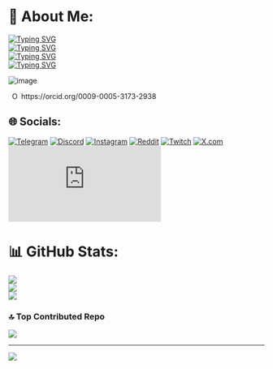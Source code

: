 # 💫 About Me:
[![Typing SVG](https://readme-typing-svg.herokuapp.com?font=Fira+Code&size=15&pause=1000&color=C367F7&background=FFFFFF00&width=435&lines=%23BackTo00's)](https://git.io/typing-svg)<br>[![Typing SVG](https://readme-typing-svg.herokuapp.com?font=Fira+Code&size=15&pause=1000&color=F7F7F7&width=435&lines=%23CYBERIZE)](https://git.io/typing-svg)<br>[![Typing SVG](https://readme-typing-svg.herokuapp.com?font=Fira+Code&size=15&pause=1000&color=F7A81C&width=435&lines=%23LegalTechRevolution)](https://git.io/typing-svg)<br>[![Typing SVG](https://readme-typing-svg.herokuapp.com?font=Fira+Code&size=15&pause=1000&color=1CF767&width=435&lines=%23LawyersCanCode)](https://git.io/typing-svg)

![image](https://www.codewars.com/users/PROTOTYPE9111/badges/large)
  
<div
    id="cy-effective-orcid-url"
    class="underline"
     href="https://orcid.org/0009-0005-3173-2938"
     target="orcid.widget"
     rel="me noopener noreferrer"
     style="vertical-align: top">
     <img
        src="https://orcid.org/sites/default/files/images/orcid_16x16.png"
        style="width: 1em; margin-inline-start: 0.5em"
        alt="ORCID iD icon"/>
      https://orcid.org/0009-0005-3173-2938
    </div>


## 🌐 Socials:
[![Telegram](https://img.shields.io/badge/Telegram-%2326A5E4.svg?logo=telegram&logoColor=white)](https://t.me/prototype9111) [![Discord](https://img.shields.io/badge/Discord-%237289DA.svg?logo=discord&logoColor=white)](https://discord.gg/_prototype9111_) [![Instagram](https://img.shields.io/badge/Instagram-%23E4405F.svg?logo=Instagram&logoColor=white)](https://instagram.com/prototype9111) [![Reddit](https://img.shields.io/badge/Reddit-%23FF4500.svg?logo=Reddit&logoColor=white)](https://reddit.com/user/prototype_9111) [![Twitch](https://img.shields.io/badge/Twitch-%239146FF.svg?logo=Twitch&logoColor=white)](https://twitch.tv/prototype9111) [![X.com](https://img.shields.io/badge/X-000000?logo=x&logoColor=white)](https://x.com/prototype9111) [![Shikimori](https://icon-icons.com/downloadimage.php?id=249632&root=4118/SVG/&file=shikimori_logo_icon_249632.svg)](https://shikimori.one/prototype9111)






  </div>
  
# 📊 GitHub Stats:
![](https://github-readme-stats.vercel.app/api?username=prototype9111&theme=neon&hide_border=false&include_all_commits=true&count_private=true)<br/>
![](https://github-readme-streak-stats.herokuapp.com/?user=prototype9111&theme=neon&hide_border=false)<br/>
![](https://github-readme-stats.vercel.app/api/top-langs/?username=prototype9111&theme=neon&hide_border=false&include_all_commits=true&count_private=true&layout=compact)



### 🔝 Top Contributed Repo
![](https://github-contributor-stats.vercel.app/api?username=prototype9111&limit=5&theme=github_dark&combine_all_yearly_contributions=true)

---
[![](https://visitcount.itsvg.in/api?id=prototype9111&icon=1&color=6)](https://visitcount.itsvg.in)







<!--
**PROTOTYPE9111/PROTOTYPE9111** is a ✨ _special_ ✨ repository because its `README.md` (this file) appears on your GitHub profile.

Here are some ideas to get you started:

- 🔭 I’m currently working on ...
- 🌱 I’m currently learning ...
- 👯 I’m looking to collaborate on ...
- 🤔 I’m looking for help with ...
- 💬 Ask me about ...
- 📫 How to reach me: ...
- 😄 Pronouns: ...
- ⚡ Fun fact: ...
-->
